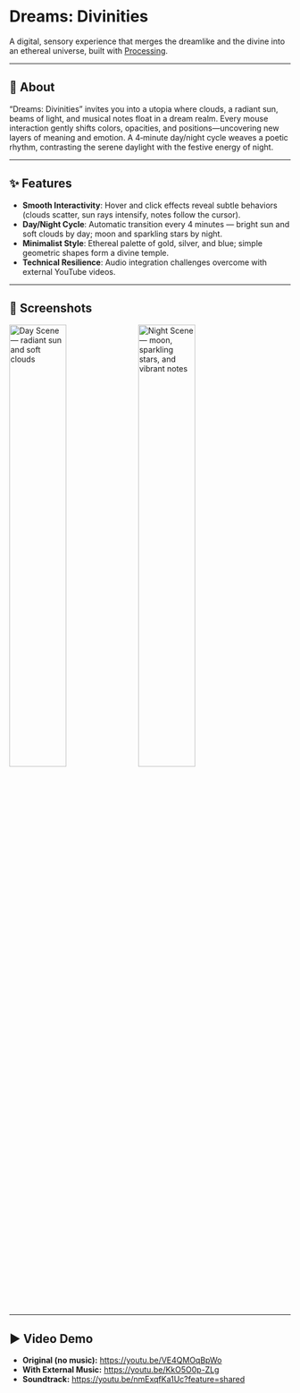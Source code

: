 # Dreams: Divinities

A digital, sensory experience that merges the dreamlike and the divine into an ethereal universe, built with [Processing](https://processing.org).

---

## 🌌 About

“Dreams: Divinities” invites you into a utopia where clouds, a radiant sun, beams of light, and musical notes float in a dream realm. Every mouse interaction gently shifts colors, opacities, and positions—uncovering new layers of meaning and emotion. A 4‑minute day/night cycle weaves a poetic rhythm, contrasting the serene daylight with the festive energy of night.

---

## ✨ Features

- **Smooth Interactivity**: Hover and click effects reveal subtle behaviors (clouds scatter, sun rays intensify, notes follow the cursor).  
- **Day/Night Cycle**: Automatic transition every 4 minutes — bright sun and soft clouds by day; moon and sparkling stars by night.  
- **Minimalist Style**: Ethereal palette of gold, silver, and blue; simple geometric shapes form a divine temple.  
- **Technical Resilience**: Audio integration challenges overcome with external YouTube videos.

---

## 📸 Screenshots

<p float="left">
  <img
    src="https://github.com/user-attachments/assets/d4dd234c-f055-4e6c-849d-37e048e90257.png"
    width="45%"
    alt="Day Scene — radiant sun and soft clouds" />
  <img
    src="https://github.com/user-attachments/assets/86d78c69-3518-4963-852a-484b05e25975.png"
    width="45%"
    alt="Night Scene — moon, sparkling stars, and vibrant notes" />
</p>


---

## ▶️ Video Demo

- **Original (no music):** https://youtu.be/VE4QMOqBpWo  
- **With External Music:** https://youtu.be/KkO5O0p-ZLg  
- **Soundtrack:** https://youtu.be/nmExqfKa1Uc?feature=shared  
